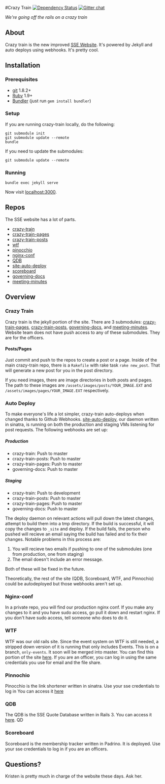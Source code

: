 #Crazy Train
[![Dependency Status](https://gemnasium.com/rit-sse/crazy-train.svg)](https://gemnasium.com/rit-sse/crazy-train)
[![Gitter chat](https://badges.gitter.im/rit-sse/crazy-train.png)](https://gitter.im/rit-sse/crazy-train)

*We're going off the rails on a crazy train*

## About

Crazy train is the new improved [SSE Website](https://sse.se.rit.edu). It's powered by Jekyll and auto deploys using webhooks. It's pretty cool.

## Installation

### Prerequisites
- [git](http://git-scm.com/downloads) 1.8.2+
- [Ruby](https://www.ruby-lang.org/en/downloads/) 1.9+
- [Bundler](http://bundler.io/) (just run `gem install bundler`)

### Setup
If you are running crazy-train locally, do the following:

```
git submodule init
git submodule update --remote
bundle
```

If you need to update the submodules:

```
git submodule update --remote
```

### Running
```
bundle exec jekyll serve
```
Now visit [localhost:3000](http://localhost:3000/).

## Repos
The SSE website has a lot of parts.

 * [crazy-train][1]
 * [crazy-train-pages][2]
 * [crazy-train-posts][3]
 * [wtf][4]
 * [pinocchio][5]
 * [nginx-conf][6]
 * [QDB][7]
 * [site-auto-deploy][8]
 * [scoreboard][9]
 * [governing-docs][10]
 * [meeting-minutes][11]

## Overview

### Crazy Train
Crazy train is the jekyll portion of the site. There are 3 submodules: [crazy-train-pages][2], [crazy-train-posts][3], [governing-docs][10], and [meeting-minutes][11].  Website team does not have push access to any of these submodules. They are for the officers.

#### Posts/Pages
Just commit and push to the repos to create a post or a page. Inside of the main crazy-train repo, there is a `Rakefile` with rake task `rake new_post`. That will generate a new post for you in the post directory.

If you need images, there are image directories in both posts and pages. The path to these images are `/assets/images/posts/YOUR_IMAGE.EXT` and `/assets/images/pages/YOUR_IMAGE.EXT` respectively.

### Auto Deploy

To make everyone's life a lot simpler, crazy-train auto-deploys when changed thanks to Github Webhooks. [site-auto-deploy][8], our daemon written in sinatra, is running on both the production and staging VMs listening for post requests. The following webhooks are set up:

##### Production
* crazy-train: Push to master
* crazy-train-posts: Push to master
* crazy-train-pages: Push to master
* governing-docs: Push to master

##### Staging
* crazy-train: Push to development
* crazy-train-posts: Push to master
* crazy-train-pages: Push to master
* governing-docs: Push to master

The deploy daemon on relevant actions will pull down the latest changes, attempt to build them into a tmp directory. If the build is successful, it will copy the changes to `_site` and deploy. If the build fails, the person who pushed will recieve an email saying the build has failed and to fix their changes. Notable problems in this process are:

1. You will recieve two emails if pushing to one of the submodules (one from production, one from staging)
2. The email doesn't include an error message.

Both of these will be fixed in the future.

Theoretically, the rest of the site (QDB, Scoreboard, WTF, and Pinnochio) could be autodeployed but those webhooks aren't set up.

### Nginx-conf
In a private repo, you will find our production nginx conf. If you make any changes to it and you have sudo access, go pull it down and restart nginx. If you don't have sudo access, tell someone who does to do it.

### WTF
WTF was our old rails site. Since the event system on WTF is still needed, a stripped down version of it is running that only includes Events. This is on a branch, `only-events`.  It soon will be merged into master.  You can find this portion of the site [here](https://sse.se.rit.edu/admin).  If you are an officer, you can log in using the same credentials you use for email and the file share.

### Pinnochio
Pinocchio is the link shortener written in sinatra. Use your sse credentials to log in You can access it [here](https://sse.se.rit.edu/go)

### QDB
The QDB is the SSE Quote Database written in Rails 3. You can access it [here](https://sse.se.rit.edu/qdb). QD

### Scoreboard
Scoreboard is the membership tracker written in Padrino. It is deployed. Use your sse credentials to log in if you are an officers.

## Questions?
Kristen is pretty much in charge of the website these days. Ask her.

[1]: https://github.com/rit-sse/crazy-train
[2]: https://github.com/rit-sse/crazy-train-pages
[3]: https://github.com/rit-sse/crazy-train-posts
[4]: https://github.com/rit-sse/wtf
[5]: https://github.com/rit-sse/pinocchio
[6]: https://github.com/rit-sse/nginx-conf
[7]: https://github.com/rit-sse/qdb
[8]: https://github.com/rit-sse/site-auto-deploy
[9]: https://github.com/rit-sse/scoreboard
[10]: https://github.com/rit-sse/governing-docs
[11]: https://github.com/rit-sse/meeting-minutes

